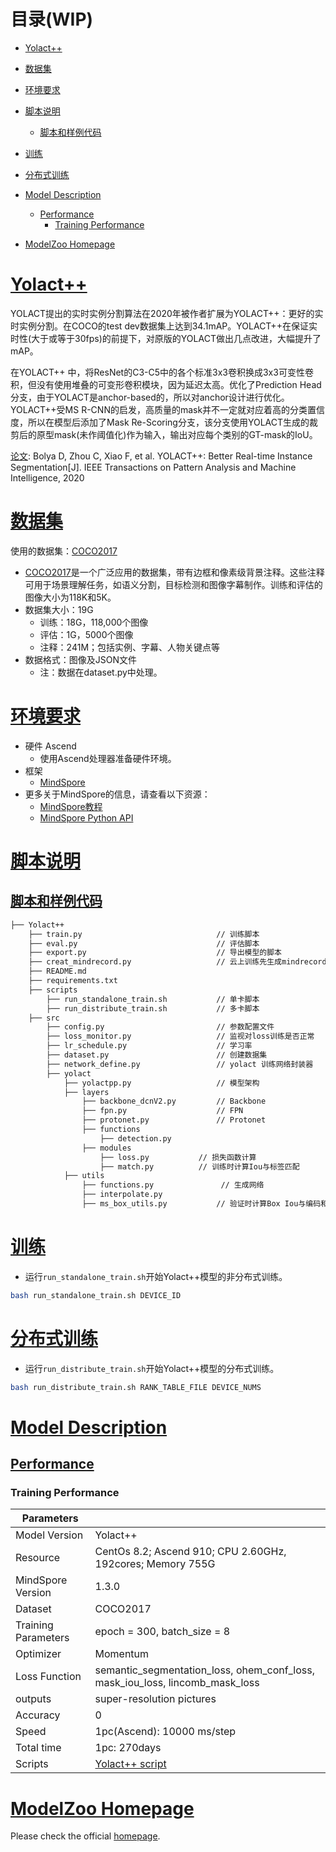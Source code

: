 # 目录(WIP)

- [Yolact++](#Yolact++)
- [数据集](#数据集)
- [环境要求](#环境要求)
- [脚本说明](#脚本说明)
    - [脚本和样例代码](#脚本和样例代码)
- [训练](#训练)
- [分布式训练](#分布式训练)
- [Model Description](#model-description)
    - [Performance](#performance)
        - [Training Performance](#training-performance)

- [ModelZoo Homepage](#modelzoo-homepage)

# [Yolact++](#目录)

YOLACT提出的实时实例分割算法在2020年被作者扩展为YOLACT++：更好的实时实例分割。在COCO的test dev数据集上达到34.1mAP。YOLACT++在保证实时性(大于或等于30fps)的前提下，对原版的YOLACT做出几点改进，大幅提升了mAP。

在YOLACT++ 中，将ResNet的C3-C5中的各个标准3x3卷积换成3x3可变性卷积，但没有使用堆叠的可变形卷积模块，因为延迟太高。优化了Prediction Head分支，由于YOLACT是anchor-based的，所以对anchor设计进行优化。YOLACT++受MS R-CNN的启发，高质量的mask并不一定就对应着高的分类置信度，所以在模型后添加了Mask Re-Scoring分支，该分支使用YOLACT生成的裁剪后的原型mask(未作阈值化)作为输入，输出对应每个类别的GT-mask的IoU。

[论文](https://arxiv.org/abs/1912.06218): Bolya D,  Zhou C,  Xiao F, et al. YOLACT++: Better Real-time Instance Segmentation[J]. IEEE Transactions on Pattern Analysis and Machine Intelligence, 2020

# [数据集](#目录)

使用的数据集：[COCO2017](https://cocodataset.org/#download)

- [COCO2017](https://cocodataset.org/)是一个广泛应用的数据集，带有边框和像素级背景注释。这些注释可用于场景理解任务，如语义分割，目标检测和图像字幕制作。训练和评估的图像大小为118K和5K。
- 数据集大小：19G
    - 训练：18G，118,000个图像
    - 评估：1G，5000个图像
    - 注释：241M；包括实例、字幕、人物关键点等
- 数据格式：图像及JSON文件
    - 注：数据在dataset.py中处理。

# [环境要求](#目录)

- 硬件 Ascend
    - 使用Ascend处理器准备硬件环境。
- 框架
    - [MindSpore](https://www.mindspore.cn/install)
- 更多关于MindSpore的信息，请查看以下资源：
    - [MindSpore教程](https://www.mindspore.cn/tutorials/zh-CN/master/index.html)
    - [MindSpore Python API](https://www.mindspore.cn/docs/zh-CN/master/index.html)

# [脚本说明](#目录)

## [脚本和样例代码](#目录)

```markdown
├── Yolact++
    ├── train.py                              // 训练脚本
    ├── eval.py                               // 评估脚本
    ├── export.py                             // 导出模型的脚本
    ├── creat_mindrecord.py                   // 云上训练先生成mindrecord，再执行train效率会有提升
    ├── README.md
    ├── requirements.txt
    ├── scripts
        ├── run_standalone_train.sh           // 单卡脚本
        ├── run_distribute_train.sh           // 多卡脚本
    ├── src
        ├── config.py                         // 参数配置文件
        ├── loss_monitor.py                   // 监视对loss训练是否正常
        ├── lr_schedule.py                    // 学习率
        ├── dataset.py                        // 创建数据集
        ├── network_define.py                 // yolact 训练网络封装器
        ├── yolact
            ├── yolactpp.py                   // 模型架构
            ├── layers
                ├── backbone_dcnV2.py         // Backbone
                ├── fpn.py                    // FPN
                ├── protonet.py               // Protonet
                ├── functions
                    ├── detection.py
                ├── modules
                    ├── loss.py           // 损失函数计算
                    ├── match.py          // 训练时计算Iou与标签匹配
            ├── utils
                ├── functions.py               // 生成网络
                ├── interpolate.py
                ├── ms_box_utils.py           // 验证时计算Box Iou与编码和解码

```

# [训练](#目录)

- 运行`run_standalone_train.sh`开始Yolact++模型的非分布式训练。

```bash
bash run_standalone_train.sh DEVICE_ID
```

# [分布式训练](#目录)

- 运行`run_distribute_train.sh`开始Yolact++模型的分布式训练。

```bash
bash run_distribute_train.sh RANK_TABLE_FILE DEVICE_NUMS
```

# [Model Description](#目录)

## [Performance](#目录)

### Training Performance

| Parameters          |                                                              |
| ------------------- | ------------------------------------------------------------ |
| Model Version       | Yolact++                                                     |
| Resource            | CentOs 8.2; Ascend 910; CPU 2.60GHz, 192cores; Memory 755G   |
| MindSpore Version   | 1.3.0                                                        |
| Dataset             | COCO2017                                                     |
| Training Parameters | epoch = 300,  batch_size = 8                                 |
| Optimizer           | Momentum                                                     |
| Loss Function       | semantic_segmentation_loss, ohem_conf_loss, mask_iou_loss, lincomb_mask_loss |
| outputs             | super-resolution pictures                                    |
| Accuracy            | 0                                                            |
| Speed               | 1pc(Ascend): 10000 ms/step                                   |
| Total time          | 1pc: 270days                                                 |
| Scripts             | [Yolact++ script](https://gitee.com/mindspore/models/tree/r2.0/research/cv/Yolact++) |

# [ModelZoo Homepage](#目录)

Please check the official [homepage](https://gitee.com/mindspore/models).

